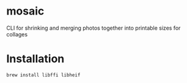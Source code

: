 # mosaic

CLI for shrinking and merging photos together into printable sizes for collages

# Installation

    brew install libffi libheif
